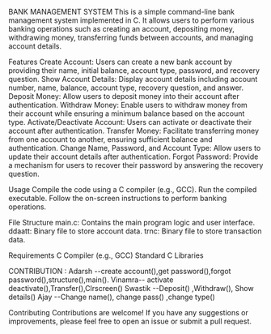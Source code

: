 BANK MANAGEMENT SYSTEM
This is a simple command-line bank management system implemented in C. It allows users to perform various banking operations such as creating an account, depositing money, withdrawing money, transferring funds between accounts, and managing account details.

Features
Create Account: Users can create a new bank account by providing their name, initial balance, account type, password, and recovery question.
Show Account Details: Display account details including account number, name, balance, account type, recovery question, and answer.
Deposit Money: Allow users to deposit money into their account after authentication.
Withdraw Money: Enable users to withdraw money from their account while ensuring a minimum balance based on the account type.
Activate/Deactivate Account: Users can activate or deactivate their account after authentication.
Transfer Money: Facilitate transferring money from one account to another, ensuring sufficient balance and authentication.
Change Name, Password, and Account Type: Allow users to update their account details after authentication.
Forgot Password: Provide a mechanism for users to recover their password by answering the recovery question.

Usage
Compile the code using a C compiler (e.g., GCC).
Run the compiled executable.
Follow the on-screen instructions to perform banking operations.

File Structure
main.c: Contains the main program logic and user interface.
ddaatt: Binary file to store account data.
trnc: Binary file to store transaction data.

Requirements
C Compiler (e.g., GCC)
Standard C Libraries

CONTRIBUTION : 
Adarsh --create account(),get password(),forgot password(),structure(),main(). 
Vinamra-- activate deactivate(),Transfer(),Clrscreen() 
Swastik --Deposit() ,Withdraw(), Show details() 
Ajay --Change name(), change pass() ,change type()


Contributing
Contributions are welcome! If you have any suggestions or improvements, please feel free to open an issue or submit a pull request.
